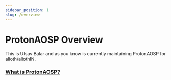 ```yaml
---
sidebar_position: 1
slug: /overview
---
```


# ProtonAOSP Overview
This is Utsav Balar and as you know is currently maintaining ProtonAOSP for alioth/aliothIN.

### [What is ProtonAOSP?](https://protonaosp.kdrag0n.dev/overview)
